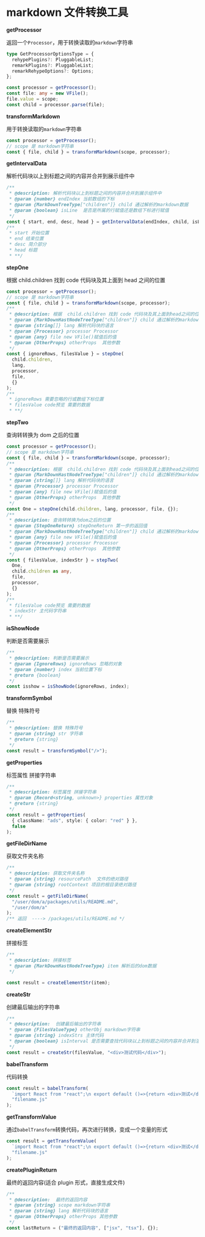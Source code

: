 # markdown 文件转换工具

**getProcessor**

返回一个`Processor`，用于转换读取的`markdown`字符串

```ts
type GetProcessorOptionsType = {
  rehypePlugins?: PluggableList;
  remarkPlugins?: PluggableList;
  remarkRehypeOptions?: Options;
};

const processor = getProcessor();
const file: any = new VFile();
file.value = scope;
const child = processor.parse(file);
```

**transformMarkdown**

用于转换读取的`markdown`字符串

```ts
const processor = getProcessor();
// scope 是 markdown字符串
const { file, child } = transformMarkdown(scope, processor);
```

**getIntervalData**

解析代码块以上到标题之间的内容并合并到展示组件中

```ts
/**
 * @description: 解析代码块以上到标题之间的内容并合并到展示组件中
 * @param {number} endIndex 当前数组的下标
 * @param {MarkDownTreeType["children"]} child 通过解析的markdown数据
 * @param {boolean} isLine  是否是所属的行赋值还是数组下标进行赋值
 */
const { start, end, desc, head } = getIntervalData(endIndex, child, isLine);
/**
 * start 开始位置
 * end 结束位置
 * desc 简介部分
 * head 标题
 * **/
```

**stepOne**

根据 child.children 找到 code 代码块及其上面到 head 之间的位置

```ts
const processor = getProcessor();
// scope 是 markdown字符串
const { file, child } = transformMarkdown(scope, processor);
/**
 * @description: 根据  child.children 找到 code 代码块及其上面到head之间的位置
 * @param {MarkDownHastNodeTreeType["children"]} child 通过解析的markdown数据
 * @param {string[]} lang 解析代码块的语言
 * @param {Processor} processor Processor
 * @param {any} file new VFile()赋值后的值
 * @param {OtherProps} otherProps  其他参数
 */
const { ignoreRows, filesValue } = stepOne(
  child.children,
  lang,
  processor,
  file,
  {}
);
/**
 * ignoreRows 需要忽略的行或数组下标位置
 * filesValue code预览 需要的数据
 * **/
```

**stepTwo**

查询转转换为 dom 之后的位置

```ts
const processor = getProcessor();
// scope 是 markdown字符串
const { file, child } = transformMarkdown(scope, processor);
/**
 * @description: 根据  child.children 找到 code 代码块及其上面到head之间的位置
 * @param {MarkDownHastNodeTreeType["children"]} child 通过解析的markdown数据
 * @param {string[]} lang 解析代码块的语言
 * @param {Processor} processor Processor
 * @param {any} file new VFile()赋值后的值
 * @param {OtherProps} otherProps  其他参数
 */
const One = stepOne(child.children, lang, processor, file, {});
/**
 * @description: 查询转转换为dom之后的位置
 * @param {StepOneReturn} stepOneReturn 第一步的返回值
 * @param {MarkDownHastNodeTreeType["children"]} child 通过解析的markdown数据
 * @param {any} file new VFile()赋值后的值
 * @param {Processor} processor Processor
 * @param {OtherProps} otherProps  其他参数
 */
const { filesValue, indexStr } = stepTwo(
  One,
  child.children as any,
  file,
  processor,
  {}
);
/**
 * filesValue code预览 需要的数据
 * indexStr 主代码字符串
 * **/
```

**isShowNode**

判断是否需要展示

```ts
/**
 * @description: 判断是否需要展示
 * @param {IgnoreRows} ignoreRows 忽略的对象
 * @param {number} index 当前位置下标
 * @return {boolean}
 */
const isshow = isShowNode(ignoreRows, index);
```

**transformSymbol**

替换 特殊符号

```ts
/**
 * @description: 替换 特殊符号
 * @param {string} str 字符串
 * @return {string}
 */
const result = transformSymbol("/>");
```

**getProperties**

标签属性 拼接字符串

```ts
/**
 * @description: 标签属性 拼接字符串
 * @param {Record<string, unknown>} properties 属性对象
 * @return {string}
 */
const result = getProperties(
  { className: "ads", style: { color: "red" } },
  false
);
```

**getFileDirName**

获取文件夹名称

```ts
/**
 * @description: 获取文件夹名称
 * @param {string} resourcePath  文件的绝对路径
 * @param {string} rootContext 项目的根目录绝对路径
 */
const result = getFileDirName(
  "/user/dom/a/packages/utils/README.md",
  "/user/dom/a"
);
/** 返回  ----> /packages/utils/README.md */
```

**createElementStr**

拼接标签

```ts
/**
 * @description: 拼接标签
 * @param {MarkDownHastNodeTreeType} item 解析后的dom数据
 */

const result = createElementStr(item);
```

**createStr**

创建最后输出的字符串

```ts
/**
 * @description:  创建最后输出的字符串
 * @param {FilesValueType} otherObj markdown字符串
 * @param {string} indexStrs 主体代码
 * @param {boolean} isInterval 是否需要查找代码块以上到标题之间的内容并合并到渲染组件内
 */
const result = createStr(filesValue, "<div>测试代码</div>");
```

**babelTransform**

代码转换

```ts
const result = babelTransform(
  `import React from "react";\n export default ()=>{return <div>测试</div>}`,
  "filename.js"
);
```

**getTransformValue**

通过`babelTransform`转换代码，再次进行转换，变成一个变量的形式

```ts
const result = getTransformValue(
  `import React from "react";\n export default ()=>{return <div>测试</div>}`,
  "filename.js"
);
```

**createPluginReturn**

最终的返回内容(适合 plugin 形式，直接生成文件)

```ts
/**
 * @description:  最终的返回内容
 * @param {string} scope markdown字符串
 * @param {string} lang 解析代码块的语言
 * @param {OtherProps} otherProps 其他参数
 */
const lastReturn = ("最终的返回内容", ["jsx", "tsx"], {});
```

